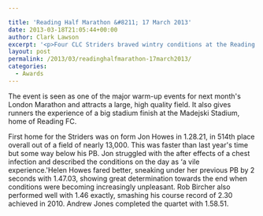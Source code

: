 ```yaml
---

title: 'Reading Half Marathon &#8211; 17 March 2013'
date: 2013-03-18T21:05:44+00:00
author: Clark Lawson
excerpt: '<p>Four CLC Striders braved wintry conditions at the Reading Half Marathon</p>'
layout: post
permalink: /2013/03/readinghalfmarathon-17march2013/
categories:
  - Awards
---
```

The event is seen as one of the major warm-up events for next month's London Marathon and attracts a large, high quality field. It also gives runners the experience of a big stadium finish at the Madejski Stadium, home of Reading FC.

First home for the Striders was on form Jon Howes in 1.28.21, in 514th place overall out of a field of nearly 13,000. This was faster than last year's time but some way below his PB. Jon struggled with the after effects of a chest infection and described the conditions on the day as &#8216;a vile experience.'Helen Howes fared better, sneaking under her previous PB by 2 seconds with 1.47.03, showing great determination towards the end when conditions were becoming increasingly unpleasant. Rob Bircher also performed well with 1.46 exactly, smashing his course record of 2.30 achieved in 2010. Andrew Jones completed the quartet with 1.58.51.
